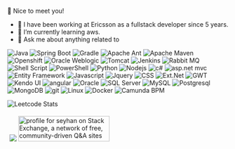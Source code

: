 👋 Nice to meet you! 

- 🔭 I have been working at Ericsson as a fullstack developer since 5 years.
- 🌱 I’m currently learning aws.
- 💬 Ask me about anything related to 
<p>
  <img alt="Java" src="https://img.shields.io/badge/Java-ED8B00?style=flat-square&logo=openjdk&logoColor=white" />
  <img alt="Spring Boot" src="https://img.shields.io/badge/Spring-6DB33F?style=flat-square&logo=spring&logoColor=white" />
  <img alt="Gradle" src="https://img.shields.io/badge/Gradle-02303A?style=flat-square&logo=gradle" />
  <img alt="Apache Ant" src="https://img.shields.io/badge/Apache%20Ant-A81C7D?style=flat-square&logo=apacheant" />
  <img alt="Apache Maven" src="https://img.shields.io/badge/Apache%20Maven-C71A36?style=flat-square&logo=apachemaven" />
  <img alt="Openshift" src="https://img.shields.io/badge/Openshift-EE0000?style=flat-square&logo=redhatopenshift&logoColor=white" />
  <img alt="Oracle Weblogic" src="https://img.shields.io/badge/Oracle%20Weblogic-F80000?style=flat-square&logo=oracle&logoColor=black" />
  <img alt="Tomcat" src="https://img.shields.io/badge/Apache%20Tomcat-F8DC75?style=flat-square&logo=apachetomcat&logoColor=black" />
  <img alt="Jenkins" src="https://img.shields.io/badge/Jenkins-D24939?style=flat-square&logo=jenkins&logoColor=white" />
  <img alt="Rabbit MQ" src="https://img.shields.io/badge/rabbitmq-%23FF6600.svg?&style=flat-square&logo=rabbitmq&logoColor=white" />
  <img alt="Shell Script" src="https://img.shields.io/badge/Shell_Script-121011?style=flat-square&logo=gnu-bash&logoColor=white" />
  <img alt="PowerShell" src="https://img.shields.io/badge/PowerShell-5391FE?style=flat-square&logo=powershell&logoColor=white" />
  <img alt="Python" src="https://img.shields.io/badge/Python-3776AB?style=flat-square&logo=python&logoColor=white" />
  <img alt="Nodejs" src="https://img.shields.io/badge/-Nodejs-43853d?style=flat-square&logo=Node.js&logoColor=white" />
  <img alt="c#" src="https://img.shields.io/badge/csharp-99CC00?style=flat-square&logo=sharp&logoColor=white" />
  <img alt="asp.net mvc" src="https://img.shields.io/badge/asp.net mvc-512BD4?style=flat-square&logo=dotnet&logoColor=white" />
  <img alt="Entity Framework" src="https://img.shields.io/badge/Entity Framework-59666C?style=flat-square&logoColor=white" />
  <img alt="Javascript" src="https://img.shields.io/badge/JavaScript-F7DF1E?style=flat-square&logo=javascript&logoColor=black" />
  <img alt="Jquery" src="https://img.shields.io/badge/jQuery-0769AD?style=flat-square&logo=jquery&logoColor=white" />
  <img alt="CSS" src="https://img.shields.io/badge/CSS-239120?&style=flat-square&logo=css3&logoColor=white" />
  <img alt="Ext.Net" src="https://img.shields.io/badge/Ext.Net-46a2f1?style=flat-square&logoColor=white" />
  <img alt="GWT" src="https://img.shields.io/badge/GWT-EE0000?style=flat-square&logoColor=black" />
  <img alt="Kendo UI" src="https://img.shields.io/badge/Kendo UI-43853d?style=flat-square&logoColor=white" />
  <img alt="angular" src="https://img.shields.io/badge/-Angular-DD0031?style=flat-square&logo=angular&logoColor=white" />
  <img alt="Oracle" src="https://img.shields.io/badge/Oracle-F80000?style=flat-square&logo=oracle&logoColor=black" />
  <img alt="SQL Server" src="https://img.shields.io/badge/Microsoft%20SQL%20Server-CC2927?style=flat-square&logo=microsoft%20sql%20server&logoColor=white" />
  <img alt="MySQL" src="https://img.shields.io/badge/MySql-4479A1?style=flat-square&logo=mysql&logoColor=white" />
  <img alt="Postgresql" src="https://img.shields.io/badge/PostgreSQL-316192?style=flat-square&logo=postgresql&logoColor=white" />
  <img alt="MongoDB" src="https://img.shields.io/badge/MongoDB-4EA94B?style=flat-square&logo=mongodb&logoColor=white" />
  <img alt="git" src="https://img.shields.io/badge/-Git-F05032?style=flat-square&logo=git&logoColor=white" />
  <img alt="Linux" src="https://img.shields.io/badge/Red%20Hat-EE0000?style=flat-square&logo=redhat&logoColor=white" />
  <img alt="Docker" src="https://img.shields.io/badge/-Docker-46a2f1?style=flat-square&logo=docker&logoColor=white" />
  <img alt="Camunda BPM" src="https://img.shields.io/badge/Camunda-FC5D0D?style=flat-square&logo=camunda&logoColor=white" />
</p>
  
<!--
**seyhanaktas/seyhanaktas** is a ✨ _special_ ✨ repository because its `README.md` (this file) appears on your GitHub profile.

Here are some ideas to get you started:

- 🔭 I’m currently working on ...
- 🌱 I’m currently learning ...
- 👯 I’m looking to collaborate on ...
- 🤔 I’m looking for help with ...
- 💬 Ask me about ...
- 📫 How to reach me: ...
- 😄 Pronouns: ...
- ⚡ Fun fact: ...
-->
![Leetcode Stats](https://leetcard.jacoblin.cool/seyhana)

<p float="left" style="padding:5px;">
  <img src="https://projecteuler.net/profile/saktas.png">
  <a href="https://stackexchange.com/users/2061622"><img src="https://stackexchange.com/users/flair/2061622.png" width="208" height="58" alt="profile for seyhan on Stack Exchange, a network of free, community-driven Q&amp;A sites" title="profile for seyhan on Stack Exchange, a network of free, community-driven Q&amp;A sites"></a>
</p>

